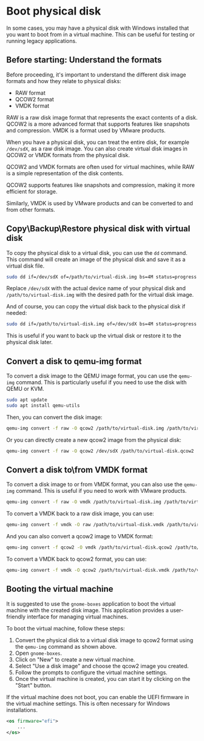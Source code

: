 # Boot physical disk

In some cases, you may have a physical disk with Windows installed that you want to boot from in a virtual machine. This can be useful for testing or running legacy applications.

## Before starting: Understand the formats

Before proceeding, it's important to understand the different disk image formats and how they relate to physical disks:

* RAW format
* QCOW2 format
* VMDK format

RAW is a raw disk image format that represents the exact contents of a disk. QCOW2 is a more advanced format that supports features like snapshots and compression. VMDK is a format used by VMware products.

When you have a physical disk, you can treat the entire disk, for example `/dev/sdX`, as a raw disk image. You can also create virtual disk images in QCOW2 or VMDK formats from the physical disk.

QCOW2 and VMDK formats are often used for virtual machines, while RAW is a simple representation of the disk contents.

QCOW2 supports features like snapshots and compression, making it more efficient for storage.

Similarly, VMDK is used by VMware products and can be converted to and from other formats.

## Copy\Backup\Restore physical disk with virtual disk

To copy the physical disk to a virtual disk, you can use the `dd` command. This command will create an image of the physical disk and save it as a virtual disk file.

```bash title="Copy physical disk to virtual disk"
sudo dd if=/dev/sdX of=/path/to/virtual-disk.img bs=4M status=progress
```

Replace `/dev/sdX` with the actual device name of your physical disk and `/path/to/virtual-disk.img` with the desired path for the virtual disk image.

And of course, you can copy the virtual disk back to the physical disk if needed:

```bash title="Copy virtual disk back to physical disk"
sudo dd if=/path/to/virtual-disk.img of=/dev/sdX bs=4M status=progress
```

This is useful if you want to back up the virtual disk or restore it to the physical disk later.

## Convert a disk to qemu-img format

To convert a disk image to the QEMU image format, you can use the `qemu-img` command. This is particularly useful if you need to use the disk with QEMU or KVM.

```bash title="Install qemu-utils"
sudo apt update
sudo apt install qemu-utils
```

Then, you can convert the disk image:

```bash title="Convert raw disk to qcow2 format"
qemu-img convert -f raw -O qcow2 /path/to/virtual-disk.img /path/to/virtual-disk.qcow2
```

Or you can directly create a new qcow2 image from the physical disk:

```bash title="Create qcow2 image from physical disk"
qemu-img convert -f raw -O qcow2 /dev/sdX /path/to/virtual-disk.qcow2
```

## Convert a disk to\from VMDK format

To convert a disk image to or from VMDK format, you can also use the `qemu-img` command. This is useful if you need to work with VMware products.

```bash title="Convert raw disk to VMDK format"
qemu-img convert -f raw -O vmdk /path/to/virtual-disk.img /path/to/virtual-disk.vmdk
```

To convert a VMDK back to a raw disk image, you can use:

```bash title="Convert VMDK to raw disk"
qemu-img convert -f vmdk -O raw /path/to/virtual-disk.vmdk /path/to/virtual-disk.img
```

And you can also convert a qcow2 image to VMDK format:

```bash title="Convert qcow2 to VMDK format"
qemu-img convert -f qcow2 -O vmdk /path/to/virtual-disk.qcow2 /path/to/virtual-disk.vmdk
```

To convert a VMDK back to qcow2 format, you can use:

```bash title="Convert VMDK to qcow2 format"
qemu-img convert -f vmdk -O qcow2 /path/to/virtual-disk.vmdk /path/to/virtual-disk.qcow2
```

## Booting the virtual machine

It is suggested to use the `gnome-boxes` application to boot the virtual machine with the created disk image. This application provides a user-friendly interface for managing virtual machines.

To boot the virtual machine, follow these steps:

1. Convert the physical disk to a virtual disk image to qcow2 format using the `qemu-img` command as shown above.
2. Open `gnome-boxes`.
3. Click on "New" to create a new virtual machine.
4. Select "Use a disk image" and choose the qcow2 image you created.
5. Follow the prompts to configure the virtual machine settings.
6. Once the virtual machine is created, you can start it by clicking on the "Start" button.

If the virtual machine does not boot, you can enable the UEFI firmware in the virtual machine settings. This is often necessary for Windows installations.

```xml title="Enable UEFI firmware in gnome-boxes"
<os firmware="efi">
    ...
</os>
```

